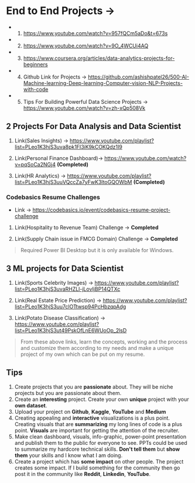 # End to End Projects ->  

* 1. <https://www.youtube.com/watch?v=957fQCm5aDo&t=673s>
* 2. <https://www.youtube.com/watch?v=9O_4WCUi4AQ>
* 3. <https://www.coursera.org/articles/data-analytics-projects-for-beginners>
* 4. Github Link for Projects -> <https://github.com/ashishpatel26/500-AI-Machine-learning-Deep-learning-Computer-vision-NLP-Projects-with-code>
* 5. Tips For Building Powerful Data Science Projects -> <https://www.youtube.com/watch?v=zh-xQp508Vk>

## 2 Projects For Data Analysis and Data Scientist

1. Link(Sales Insights) -> <https://www.youtube.com/playlist?list=PLeo1K3hjS3uva8pk1FI3iK9kCOKQdz1I9>

2. Link(Personal Finance Dashboard)-> <https://www.youtube.com/watch?v=pqSoCa2NGj4> **(Completed)**

3. Link(HR Analytics) -> <https://www.youtube.com/playlist?list=PLeo1K3hjS3uuVQccZa7yFwK3ltoGQOWbM> **(Completed)**

### Codebasics Resume Challenges

* Link -> <https://codebasics.io/event/codebasics-resume-project-challenge>

1. Link(Hospitality to Revenue Team) Challenge ->  **Completed**

2. Link(Supply Chain issue in FMCG Domain) Challenge -> **Completed**

> Required Power BI Desktop but it is only available for Windows.

## 3 ML projects for Data Scientist

1. Link(Sports Celebrity Images) -> <https://www.youtube.com/playlist?list=PLeo1K3hjS3uvaRHZLl-jLovIjBP14QTXc>

2. Link(Real Estate Price Prediction) -> <https://www.youtube.com/playlist?list=PLeo1K3hjS3uu7clOTtwsp94PcHbzqpAdg>

3. Link(Potato Disease Classification) -> <https://www.youtube.com/playlist?list=PLeo1K3hjS3ut49PskOfLnE6WUoOp_2lsD>

> From these above links, learn the concepts, working and the process and customize them according to my needs and make a unique project of my own which can be put on my resume.


## Tips

1. Create projects that you are **passionate** about. They will be niche projects but you are passionate about them. 
2. Create an **interesting** project. Create your own **unique** project with your **own dataset**.
3. Upload your project on **Github**, **Kaggle**, **YouTube** and **Medium**
4. Creating appealing and **interactive** visualizations is a plus point. Creating visuals that are **summarizing** my long lines of code is a plus point. **Visuals** are important for getting the attention of the recruiter.
5. Make clean dashboard, visuals, info-graphic, power-point presentation and publish them to the public for everyone to see. PPTs could be used to summarize my hardcore technical skills. **Don't tell them** but **show them** your skills and I know what I am doing.
6. Create a project which has **some impact** on other people. The project creates some impact. If I build something for the community then go post it in the community like **Reddit**, **Linkedin**, **YouTube**.

